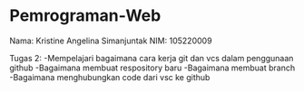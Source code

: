 # Pemrograman-Web
Nama: Kristine Angelina Simanjuntak
NIM: 105220009

Tugas 2: 
-Mempelajari bagaimana cara kerja git dan vcs dalam penggunaan github
-Bagaimana membuat respository baru
-Bagaimana membuat branch
-Bagaimana menghubungkan code dari vsc ke github